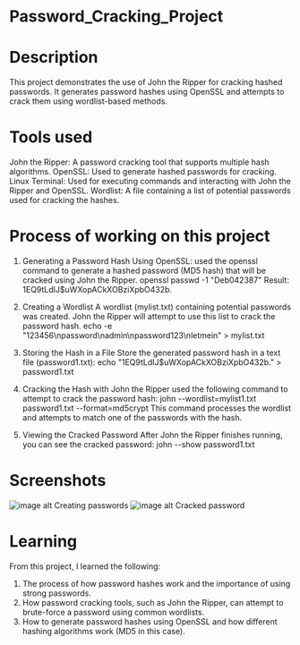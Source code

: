 # Password_Cracking_Project

# Description
This project demonstrates the use of John the Ripper for cracking hashed passwords. It generates password hashes using OpenSSL and attempts to crack them using wordlist-based methods.

# Tools used
John the Ripper: A password cracking tool that supports multiple hash algorithms.
OpenSSL: Used to generate hashed passwords for cracking.
Linux Terminal: Used for executing commands and interacting with John the Ripper and OpenSSL.
Wordlist: A file containing a list of potential passwords used for cracking the hashes.

# Process of working on this project
1. Generating a Password Hash Using OpenSSL:
used the openssl command to generate a hashed password (MD5 hash) that will be cracked using John the Ripper.
openssl passwd -1 "Deb042387"
Result:
$1$EQ9tLdIJ$uWXopACkXOBziXpbO432b.

2. Creating a Wordlist
A wordlist (mylist.txt) containing potential passwords was created. John the Ripper will attempt to use this list to crack the password hash.
echo -e "123456\npassword\nadmin\npassword123\nletmein" > mylist.txt

3. Storing the Hash in a File
Store the generated password hash in a text file (password1.txt):
echo "$1$EQ9tLdIJ$uWXopACkXOBziXpbO432b." > password1.txt

4. Cracking the Hash with John the Ripper
used the following command to attempt to crack the password hash:
john --wordlist=mylist1.txt password1.txt --format=md5crypt
This command processes the wordlist and attempts to match one of the passwords with the hash.

5. Viewing the Cracked Password
After John the Ripper finishes running, you can see the cracked password:
john --show password1.txt

# Screenshots
![image alt]()
Creating passwords
![image alt]()
Cracked password
# Learning
From this project, I learned the following:

1. The process of how password hashes work and the importance of using strong passwords.
2. How password cracking tools, such as John the Ripper, can attempt to brute-force a password using common wordlists.
3. How to generate password hashes using OpenSSL and how different hashing algorithms work (MD5 in this case).




